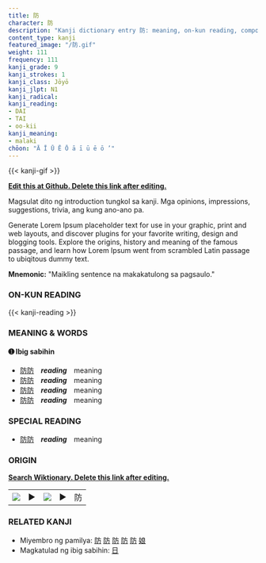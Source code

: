 ```yaml
---
title: 防
character: 防
description: "Kanji dictionary entry 防: meaning, on-kun reading, compounds, origin, related kanji"
content_type: kanji
featured_image: "/防.gif"
weight: 111
frequency: 111
kanji_grade: 9
kanji_strokes: 1
kanji_class: Jōyō
kanji_jlpt: N1
kanji_radical: 
kanji_reading: 
- DAI
- TAI
- oo-kii
kanji_meaning:
- malaki
chōon: "Ā Ī Ū Ē Ō ā ī ū ē ō ’"
---
```

[//]: # (Don't edit the line below. Kanji animated GIF code is automatically generated.)
{{< kanji-gif >}}

[//]: # (Edit below this line.)

**[Edit this at Github. Delete this link after editing.](https://github.com/tim0g/tim/tree/main/content/kanji/防/index.md)**

Magsulat dito ng introduction tungkol sa kanji. Mga opinions, impressions, suggestions, trivia, ang kung ano-ano pa.

Generate Lorem Ipsum placeholder text for use in your graphic, print and web layouts, and discover plugins for your favorite writing, design and blogging tools. Explore the origins, history and meaning of the famous passage, and learn how Lorem Ipsum went from scrambled Latin passage to ubiqitous dummy text.
 
**Mnemonic:** "Maikling sentence na makakatulong sa pagsaulo."

### ON-KUN READING

[//]: # (Don't edit the line below. ON-KUN READING code is automatically generated.)
{{< kanji-reading >}}

### MEANING & WORDS

#### ➊ **Ibig sabihin**
  - [防](../防)[防](../防)　***reading***　meaning
  - [防](../防)[防](../防)　***reading***　meaning
  - [防](../防)[防](../防)　***reading***　meaning
  - [防](../防)[防](../防)　***reading***　meaning

### SPECIAL READING
  - [防](../防)[防](../防)　***reading***　meaning

### ORIGIN

**[Search Wiktionary. Delete this link after editing.](https://wiktionary.org/wiki/防)**
<table class="kanji-table"><tr><td>
<img src="60px-防-bronze.svg.png">
</td><td>▶</td><td>
<img src="60px-防-oracle.svg.png">
</td><td>▶</td>
<td class="kanji-origin">防</td>
</tr></table>

### RELATED KANJI
- Miyembro ng pamilya: [防](../防) [防](../防) [防](../防) [防](../防) [防](../防) [娘](../娘)
- Magkatulad ng ibig sabihin: [日](../日)
